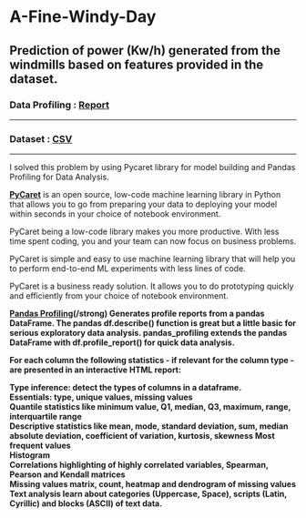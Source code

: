 # A-Fine-Windy-Day
Prediction of  power (Kw/h) generated from the windmills based on features provided in the dataset. 
------

### Data Profiling : [Report](https://www.kaggleusercontent.com/kf/62738009/eyJhbGciOiJkaXIiLCJlbmMiOiJBMTI4Q0JDLUhTMjU2In0..1ztVzsZwCrakJLt79OGdoQ.ef47_elrir4d9YQPOOn0u-YuRE0E-JR98CaFhW2emIBlRmDgWZM7DCnrez601ogoWTHFfslD-YilZMca5XPbmAuPZKQiVkwMajQV4JRIct4siAd6OQLOJ19Ln93T6djAZG4nm0u2KEmAvsCzhOPyYczdYyrOGRVb_1a9cjATiro_N4MGl4MlhK48sexoDXZjBt7tggUdWXHPQoYvUbe7xdya3DvPX23Qo6_oLAYW4QD38YaD7n1oGtp3ZUkYnoJcOe1M6BxhB_1J5kMTBjjc-7uGus6rEH8CRDb6gB7ODburn1sVoVQM07qqrs-ecYarI_skrhJL33QTe1E4zQA0jmAdtmEUJUUQ1NdmGSv7JzTFfa4YA8HNG7rX-6TiI60ltlJ9f_cQTlzqnis62H7TFvwB09ypRauqS2rTuG0Gmqn-PFqKx9i22ktyWUr33vhGYt8s6KdnNFxrffM4bCAUKZWgfU-Rjqym64a0aQjoaNw2YOAIm5tRr1vz11xxnd96_FgIFjBBdU40-nesvWAopK3mblZ7IPKU4AJl84NpAUC1mnEvRq9qbt-2gzyjE27gWyRwSsYgDA5ETIAzGOIHjUyc4v0wM6XYU7fQB0Bwu6gml6qb9qRhgtITKxmLkiSiK2LO89airb7sv_D-Zk9ATwnWEbokTz4jUuvzMcA91rk.vqT-iKK5caGxpjjT6XXYmg/your_report.html#overview-warnings)

------

### Dataset : [CSV](https://github.com/Poulami0702/A-Fine-Windy-Day/tree/main/dataset(windy%20day))

------

I solved this problem by using Pycaret library for model building and Pandas Profiling for Data Analysis.

<strong>[PyCaret](https://pycaret.org)</strong> is an open source, low-code machine learning library in Python that allows you to go from preparing your data to deploying your model within seconds in your choice of notebook environment.

PyCaret being a low-code library makes you more productive. With less time spent coding, you and your team can now focus on business problems.

PyCaret is simple and easy to use machine learning library that will help you to perform end-to-end ML experiments with less lines of code.

PyCaret is a business ready solution. It allows you to do prototyping quickly and efficiently from your choice of notebook environment.

<strong>[Pandas Profiling](https://github.com/pandas-profiling/pandas-profiling)(/strong)  Generates profile reports from a pandas DataFrame. The pandas df.describe() function is great but a little basic for serious exploratory data analysis. pandas_profiling extends the pandas DataFrame with df.profile_report() for quick data analysis.

For each column the following statistics - if relevant for the column type - are presented in an interactive HTML report:
<p>
Type inference: detect the types of columns in a dataframe.<br>
Essentials: type, unique values, missing values<br>
Quantile statistics like minimum value, Q1, median, Q3, maximum, range, interquartile range<br>
Descriptive statistics like mean, mode, standard deviation, sum, median absolute deviation, coefficient of variation, kurtosis, skewness
Most frequent values<br>
Histogram<br>
Correlations highlighting of highly correlated variables, Spearman, Pearson and Kendall matrices<br>
Missing values matrix, count, heatmap and dendrogram of missing values<br>
Text analysis learn about categories (Uppercase, Space), scripts (Latin, Cyrillic) and blocks (ASCII) of text data.
</p>

